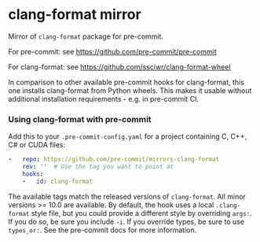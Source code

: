 clang-format mirror
===================

Mirror of `clang-format` package for pre-commit.

For pre-commit: see https://github.com/pre-commit/pre-commit

For clang-format: see https://github.com/ssciwr/clang-format-wheel

In comparison to other available pre-commit hooks for clang-format, this one installs clang-format from Python wheels.
This makes it usable without additional installation requirements - e.g. in pre-commit CI.

### Using clang-format with pre-commit

Add this to your `.pre-commit-config.yaml` for a project containing C, C++, C# or CUDA files:

```yaml
-   repo: https://github.com/pre-commit/mirrors-clang-format
    rev: ''  # Use the tag you want to point at
    hooks:
    -   id: clang-format
```

The available tags match the released versions of `clang-format`. All minor versions >= 10.0 are available.
By default, the hook uses a local `.clang-format` style file, but you could provide a different style
by overriding `args:`. If you do so, be sure you include `-i`. If you override types, be sure to use
`types_or:`. See the pre-commit docs for more information.
